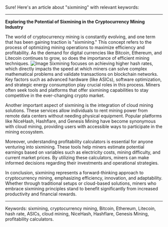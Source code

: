 Sure! Here's an article about "sixmining" with relevant keywords:

---

**Exploring the Potential of Sixmining in the Cryptocurrency Mining Industry**

The world of cryptocurrency mining is constantly evolving, and one term that has been gaining traction is "sixmining." This concept refers to the process of optimizing mining operations to maximize efficiency and profitability. As the demand for digital currencies like Bitcoin, Ethereum, and Litecoin continues to grow, so does the importance of efficient mining techniques.
 ![Image](https://github.com/user-attachments/assets/b6e7b7a2-655e-4d44-8baa-20c566a3cb65)
Sixmining focuses on achieving higher hash rates, which directly impacts the speed at which miners can solve complex mathematical problems and validate transactions on blockchain networks. Key factors such as advanced hardware (like ASICs), software optimization, and strategic energy consumption play crucial roles in this process. Miners often seek tools and platforms that offer sixmining capabilities to stay competitive in the ever-changing crypto market.

Another important aspect of sixmining is the integration of cloud mining solutions. These services allow individuals to rent mining power from remote data centers without needing physical equipment. Popular platforms like NiceHash, Hashflare, and Genesis Mining have become synonymous with cloud mining, providing users with accessible ways to participate in the mining ecosystem.

Moreover, understanding profitability calculators is essential for anyone venturing into sixmining. These tools help miners estimate potential earnings based on variables such as electricity costs, mining difficulty, and current market prices. By utilizing these calculators, miners can make informed decisions regarding their investments and operational strategies.

In conclusion, sixmining represents a forward-thinking approach to cryptocurrency mining, emphasizing efficiency, innovation, and adaptability. Whether through traditional setups or cloud-based solutions, miners who embrace sixmining principles stand to benefit significantly from increased productivity and financial rewards.

--- 

Keywords: sixmining, cryptocurrency mining, Bitcoin, Ethereum, Litecoin, hash rate, ASICs, cloud mining, NiceHash, Hashflare, Genesis Mining, profitability calculators.
